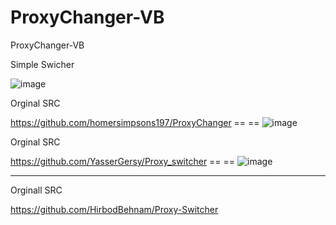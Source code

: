 # ProxyChanger-VB
ProxyChanger-VB

Simple Swicher 

![image](https://github.com/noradlb1/ProxyChanger-VB/assets/74623428/56621060-ac53-4402-be6e-222910685423)

Orginal SRC

https://github.com/homersimpsons197/ProxyChanger
== ==
![image](https://github.com/noradlb1/Proxy-Switcher2-VB/assets/74623428/9166f4e2-f1f8-4194-b21c-a99e340d9ff4)

Orginal SRC

https://github.com/YasserGersy/Proxy_switcher
== ==
![image](https://github.com/noradlb1/Proxy-Switcher-VB/assets/74623428/5eb58077-eafa-471f-95e7-00bc16539911)

-- --

Orginall SRC

https://github.com/HirbodBehnam/Proxy-Switcher
